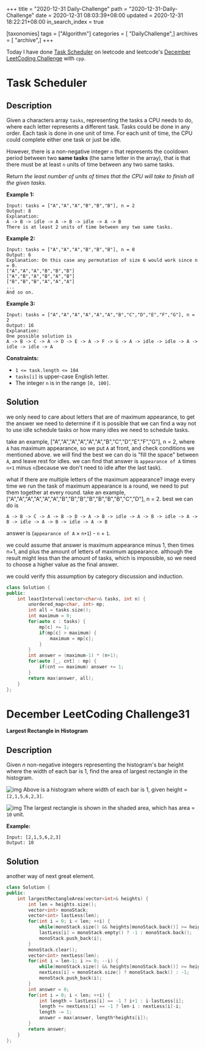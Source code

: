 +++
title = "2020-12-31 Daily-Challenge"
path = "2020-12-31-Daily-Challenge"
date = 2020-12-31 08:03:39+08:00
updated = 2020-12-31 18:22:21+08:00
in_search_index = true

[taxonomies]
tags = ["Algorithm"]
categories = [ "DailyChallenge",]
archives = [ "archive",]
+++

Today I have done [Task Scheduler](https://leetcode.com/problems/task-scheduler/) on leetcode and leetcode's [December LeetCoding Challenge](https://leetcode.com/explore/challenge/card/december-leetcoding-challenge/572/week-4-december-22nd-december-28th/3587/) with `cpp`.

<!-- more -->

# Task Scheduler

## Description

Given a characters array `tasks`, representing the tasks a CPU needs to do, where each letter represents a different task. Tasks could be done in any order. Each task is done in one unit of time. For each unit of time, the CPU could complete either one task or just be idle.

However, there is a non-negative integer `n` that represents the cooldown period between two **same tasks** (the same letter in the array), that is that there must be at least `n` units of time between any two same tasks.

Return *the least number of units of times that the CPU will take to finish all the given tasks*.

**Example 1:**

```
Input: tasks = ["A","A","A","B","B","B"], n = 2
Output: 8
Explanation: 
A -> B -> idle -> A -> B -> idle -> A -> B
There is at least 2 units of time between any two same tasks.
```

**Example 2:**

```
Input: tasks = ["A","A","A","B","B","B"], n = 0
Output: 6
Explanation: On this case any permutation of size 6 would work since n = 0.
["A","A","A","B","B","B"]
["A","B","A","B","A","B"]
["B","B","B","A","A","A"]
...
And so on.
```

**Example 3:**

```
Input: tasks = ["A","A","A","A","A","A","B","C","D","E","F","G"], n = 2
Output: 16
Explanation: 
One possible solution is
A -> B -> C -> A -> D -> E -> A -> F -> G -> A -> idle -> idle -> A -> idle -> idle -> A
```

**Constraints:**

- `1 <= task.length <= 104`
- `tasks[i]` is upper-case English letter.
- The integer `n` is in the range `[0, 100]`.

## Solution

we only need to care about letters that are of maximum appearance, to get the answer we need to determine if it is possible that we can find a way not to use idle schedule tasks or how many idles we need to schedule tasks.

take an example, ["A","A","A","A","A","A","B","C","D","E","F","G"], n = 2, where `A` has maximum appearance, so we put `A` at front, and check conditions we mentioned above. we will find the best we can do is "fill the space" between `A`, and leave rest for idles. we can find that answer is `appearance of A` times `n+1` minus `n`(because we don't need to idle after the last task).

what if there are multiple letters of the maximum appearance? image every time we run the task of maximum appearance is a round, we need to put them together at every round. take an example, ["A","A","A","A","A","A","B","B","B","B","B","B","B","C","D"], n = 2. best we can do is

```
A -> B -> C -> A -> B -> D -> A -> B -> idle -> A -> B -> idle -> A -> B -> idle -> A -> B -> idle -> A -> B
```

answer is (`appearance of A` × `n+1`) - `n` + `1`.

we could assume that answer is maximum appearance minus 1, then times n+1, and plus the amount of letters of maximum appearance. although the result might less than the amount of tasks, which is impossible, so we need to choose a higher value as the final answer.

we could verify this assumption by category discussion and induction.

``` cpp
class Solution {
public:
    int leastInterval(vector<char>& tasks, int n) {
        unordered_map<char, int> mp;
        int all = tasks.size();
        int maximum = 0;
        for(auto c : tasks) {
            mp[c] += 1;
            if(mp[c] > maximum) {
                maximum = mp[c];
            }
        }
        int answer = (maximum-1) * (n+1);
        for(auto [_, cnt] : mp) {
            if(cnt == maximum) answer += 1;
        }
        return max(answer, all);
    }
};
```

# December LeetCoding Challenge31

**Largest Rectangle in Histogram**

## Description

Given *n* non-negative integers representing the histogram's bar height where the width of each bar is 1, find the area of largest rectangle in the histogram.

![img](https://assets.leetcode.com/uploads/2018/10/12/histogram.png)
Above is a histogram where width of each bar is 1, given height = `[2,1,5,6,2,3]`.

 

![img](https://assets.leetcode.com/uploads/2018/10/12/histogram_area.png)
The largest rectangle is shown in the shaded area, which has area = `10` unit.

**Example:**

```
Input: [2,1,5,6,2,3]
Output: 10
```

## Solution

another way of next great element.

``` cpp
class Solution {
public:
    int largestRectangleArea(vector<int>& heights) {
        int len = heights.size();
        vector<int> monoStack;
        vector<int> lastLess(len);
        for(int i = 0; i < len; ++i) {
            while(monoStack.size() && heights[monoStack.back()] >= heights[i]) monoStack.pop_back();
            lastLess[i] = monoStack.empty() ? -1 : monoStack.back();
            monoStack.push_back(i);
        }
        monoStack.clear();
        vector<int> nextLess(len);
        for(int i = len-1; i >= 0; --i) {
            while(monoStack.size() && heights[monoStack.back()] >= heights[i]) monoStack.pop_back();
            nextLess[i] = monoStack.size() ? monoStack.back() : -1;
            monoStack.push_back(i);
        }
        int answer = 0;
        for(int i = 0; i < len; ++i) {
            int length = lastLess[i] == -1 ? i+1 : i-lastLess[i];
            length += nextLess[i] == -1 ? len-i : nextLess[i]-i;
            length -= 1;
            answer = max(answer, length*heights[i]);
        }
        return answer;
    }
};
```